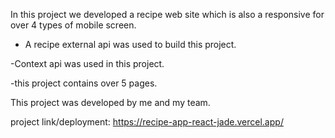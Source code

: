 In this project we developed a recipe web site which is also a responsive for over 4 types of mobile screen.

- A recipe external api was used to build this project.

-Context api was used in this project.

-this project contains over 5 pages.

This project was developed by me and my team.

project link/deployment: https://recipe-app-react-jade.vercel.app/
